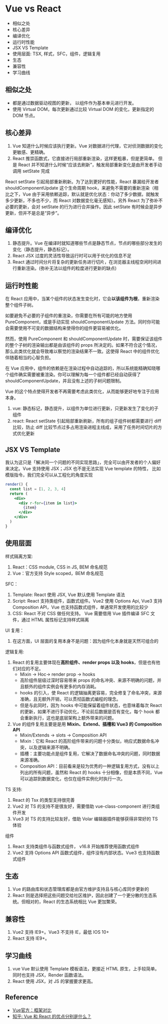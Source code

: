 # Vue vs React

- 相似之处
- 核心差异
- 编译优化
- 运行时性能
- JSX VS Template
- 使用层面: TSX, 样式，SFC，组件，逻辑复用
- 生态
- 兼容性
- 学习曲线


## 相似之处
- 都是通过数据驱动视图的更新， 以组件作为基本单元进行开发。
- 使用 Virtual DOM，每次更新通过比较 Virtual DOM 的变化，更新指定的 DOM 节点。


## 核心差异
1. Vue 知道什么时候应该执行更新。Vue 对数据进行代理，它对侦测数据的变化更敏感、更精确。
2. React 推崇函数式，它直接进行局部重新渲染，这样更粗暴，但是更简单。
 但是 React 并不知道什么时候“应该去刷新”，触发局部重新变化是由开发者手动调用 setState 完成

React setState 引起局部重新刷新。为了达到更好的性能，React 暴漏给开发者 shouldComponentUpdate 这个生命周期 hook，来避免不需要的重新渲染（相比之下，Vue 由于采用依赖追踪，默认就是优化状态：你动了多少数据，就触发多少更新，不多也不少，而 React 对数据变化毫无感知）。另外 React 为了弥补不必要的更新，会对 setState 的行为进行合并操作。因此 setState 有时候会是异步更新，但并不是总是“异步”。


## 编译优化
1. 静态提升。Vue 在编译时就知道哪些节点是静态节点，节点的哪些部分发生的变化（静态提升，静态标记）。
2. React JSX 过度的灵活性导致运行时可以用于优化的信息不足
3. React 通过时间分片将复杂的更新任务进行切片，在浏览器主线程空闲时间进行重新渲染。(弥补无法以组件的粒度进行更新的缺点) 


## 运行时性能
在 React 应用中，当某个组件的状态发生变化时，它会**以该组件为根**，重新渲染整个组件子树。

如要避免不必要的子组件的重渲染，你需要在所有可能的地方使用 PureComponent，或是手动实现 shouldComponentUpdate 方法。同时你可能会需要使用不可变的数据结构来使得你的组件更容易被优化。

然而，使用 PureComponent 和 shouldComponentUpdate 时，需要保证该组件的整个子树的渲染输出都是由该组件的 props 所决定的。如果不符合这个情况，那么此类优化就会导致难以察觉的渲染结果不一致。这使得 React 中的组件优化伴随着相当的心智负担。

在 Vue 应用中，组件的依赖是在渲染过程中自动追踪的，所以系统能精确知晓哪个组件确实需要被重渲染。你可以理解为每一个组件都已经自动获得了 shouldComponentUpdate，并且没有上述的子树问题限制。

Vue 的这个特点使得开发者不再需要考虑此类优化，从而能够更好地专注于应用本身。

1. vue: 静态标记，静态提升，以组件为单位进行更新，只更新发生了变化的子组件
2. react: React setState 引起局部重新刷新，所有的组子组件树都需要进行 diff 比较，防止 diff 比较节点过多占用渲染进程主线成，采用了任务时间切片的方式优化更新


## JSX VS Template
我认为这只是「解决同一个问题的不同实现思路」，完全可以由开发者的个人偏好来决定。Vue 支持使用 JSX；JSX 也不是无法实现 Vue template 的特性，
比如模版指令，我们完全可以从工程化的角度实现
```jsx
render() {
  const list = [1, 2, 3, 4]
  return (
    <div>
      <div r-for={item in list}>
        {item}
      </div>
    </div>
  )
}
```


## 使用层面
样式隔离方案:
  1. React：CSS module, CSS in JS, BEM 命名规范
  2. Vue：官方支持 Style scoped，BEM 命名规范


SFC：
  1. Template: React 使用 JSX, Vue 默认使用 Template 语法
  2. Script: React 支持类组件，函数式组件。Vue2 使用 Options Api, Vue3 支持 Composition API，Vue 也支持函数式组件，单通常开发使用的比较少
  3. CSS: React 不对 CSS 做任何支持。 Vue 需要借用 Vue 插件编译 SFC 文件，通过 HTML 属性标记支持样式隔离


UI 复用：
  1. 在这方面，UI 层面的复用本身不是问题：因为组件化本身就是天然可组合的


逻辑复用:
  1. React 的复用主要体现在**高阶组件、render props 以及 hooks**，但是也有他们对应的不足。
      - Mixin -> Hoc-> render prop -> hooks
      - 高阶组件层级过深时容易带来 props 的命名冲突、来源不明确的问题，并且额外的组件实例会有更多的内存消耗。
      - hooks 的引入，使 React 的逻辑抽离更容易，完全修复了命名冲突，来源准确，且无额外开销，可以贯彻函数式编程的理念。
      - 但是与此同时，因为 hooks 中可能保留着组件状态，也意味着每次 React 的更新，如果不进行手动优化，不论前后数据是否有变化，每个 hook 都会重新执行，这也是底层架构上额外带来的问题。
  2. Vue 的组件复用主要是是用 **Mixin、Extend、插槽和 Vue3 的 Composition API**
      - Mixin/Extends -> slots -> Composition API
      - Mixin：它和 React 的高阶组件带来的问题十分类似，响应式数据命名冲突，以及逻辑来源不明确。
      - 插槽：主要功能点是组件复用，它解决了数据命名冲突的问题，同时数据来源准确。
      - Composition API：目前看来是较为优秀的一种逻辑复用方式，没有以上列出的所有问题，虽然和 React 的 hooks 十分相像，但是本质不同，Vue 可以追踪到数据变化，也仅在组件实例化时执行一次。


TS 支持:
  1. React 的 Tsx 的类型支持很完善
  2. Vue2 对 TS 的支持不是很友好，需要借助 vue-class-component 进行类组件开发
  3. Vue3 对 TS 的支持比较友好，借助 Volar 编辑器插件能够获得非常好的 TS 体验


组件
  1. React 支持类组件与函数式组件， v16.8 开始推荐使用函数式组件
  2. Vue2 支持 Options API 函数式组件，组件没有内部状态。Vue3 也支持函数式组件
  

## 生态
1. Vue 的路由库和状态管理库都是由官方维护支持且与核心库同步更新的
2. React 则是选择把这些问题交给社区维护，因此创建了一个更分散的生态系统。但相对的，React 的生态系统相比 Vue 更加繁荣。


## 兼容性
1. Vue2 支持 IE9+。Vue3 不支持 IE，最低 IOS 10+
2. React 支持 IE9+。


## 学习曲线
1. vue Vue 默认使用 Template 模板语法，更接近 HTML 原生，上手较简单。同时也支持 JSX，Render 函数语法。
2. React 使用 JSX，对 JS 的掌握要求更高。


## Reference
- [Vue官方：框架对比](https://v2.cn.vuejs.org/v2/guide/comparison.html)
- [知乎: Vue 和 React 的优点分别是什么？](https://www.zhihu.com/question/301860721)